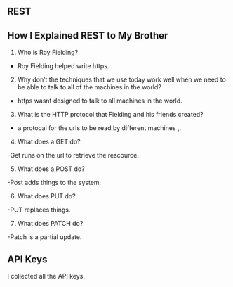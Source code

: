 ## REST

## How I Explained REST to My Brother

1. Who is Roy Fielding?

- Roy Fielding helped write https.

2. Why don’t the techniques that we use today work well when we need to be able to talk to all of the machines in the world?

- https wasnt designed to talk to all machines in the world.

3. What is the HTTP protocol that Fielding and his friends created?

- a protocal for the urls to be read by different machines ,.

4. What does a GET do?

-Get runs on the url to retrieve the rescource.

5. What does a POST do?

-Post adds things to the system.

6. What does PUT do?

-PUT replaces things.

7. What does PATCH do?

-Patch is a partial update.

## API Keys

I collected all the API keys.

